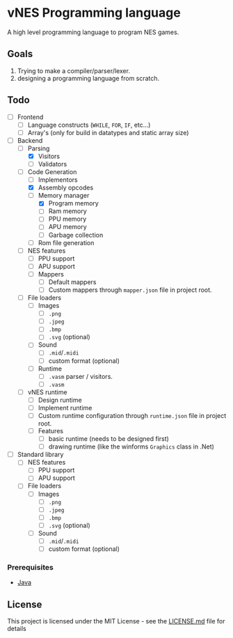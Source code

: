 # vNES Programming language
A high level programming language to program NES games.


## Goals
1. Trying to make a compiler/parser/lexer.
2. designing a programming language from scratch.

## Todo
- [ ] Frontend
    - [ ] Language constructs (``WHILE``, `FOR`, `IF`, etc...)
    - [ ] Array's (only for build in datatypes and static array size)
- [ ] Backend
    - [ ] Parsing
        - [x] Visitors
        - [ ] Validators
        
    - [ ] Code Generation
        - [ ] Implementors
        - [x] Assembly opcodes
        - [ ] Memory manager
            - [x] Program memory
            - [ ] Ram memory
            - [ ] PPU memory
            - [ ] APU memory
            - [ ] Garbage collection
        - [ ] Rom file generation
    - [ ] NES features
        - [ ] PPU support
        - [ ] APU support
        - [ ] Mappers
            - [ ] Default mappers
            - [ ] Custom mappers through `mapper.json` file in project root.
    - [ ] File loaders
        - [ ] Images
            - [ ] `.png`
            - [ ] `.jpeg`
            - [ ] `.bmp`
            - [ ] `.svg` (optional)
        - [ ] Sound
            - [ ] `.mid`/`.midi`
            - [ ] custom format (optional)
        - [ ] Runtime
            - [ ] `.vasm` parser / visitors.
            - [ ] `.vasm`
     - [ ] vNES runtime
        - [ ] Design runtime
        - [ ] Implement runtime
        - [ ] Custom runtime configuration through `runtime.json` file in project root.
        - [ ] Features
            - [ ] basic runtime (needs to be designed first)
            - [ ] drawing runtime (like the winforms `Graphics` class in .Net)
- [ ] Standard library
    - [ ] NES features
        - [ ] PPU support
        - [ ] APU support
    - [ ] File loaders
        - [ ] Images
            - [ ] `.png`
            - [ ] `.jpeg`
            - [ ] `.bmp`
            - [ ] `.svg` (optional)
        - [ ] Sound
            - [ ] `.mid`/`.midi`
            - [ ] custom format (optional)

### Prerequisites

* [Java](https://java.com/download)



## License

This project is licensed under the MIT License - see the [LICENSE.md](LICENSE.md) file for details

